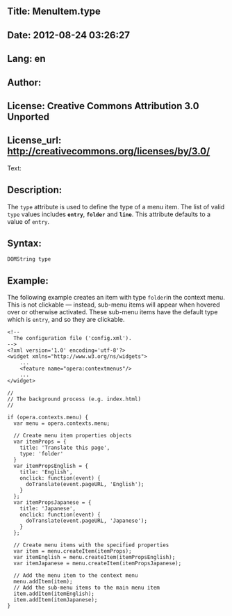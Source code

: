 Title: MenuItem.type
----
Date: 2012-08-24 03:26:27
----
Lang: en
----
Author: 
----
License: Creative Commons Attribution 3.0 Unported
----
License_url: http://creativecommons.org/licenses/by/3.0/
----
Text:

<h2>Description:</h2>

<p>The <code>type</code> attribute is used to define the type of a menu item. The list of valid <code>type</code> values includes <strong><code>entry</code></strong>, <strong><code>folder</code></strong> and <strong><code>line</code></strong>. This attribute defaults to a value of <code>entry</code>.</p>

<h2>Syntax:</h2>

<p><code>DOMString type</code></p>

<h2>Example:</h2>

<p>The following example creates an item with type <code>folder</code>in the context menu. This is not clickable &#x2014; instead, sub-menu items will appear when hovered over or otherwise activated. These sub-menu items have the default type which is <code>entry</code>, and so they are clickable.</p>

<pre><code>&lt;!-- 
  The configuration file (&#39;config.xml&#39;).
--&gt;
&lt;?xml version=&#39;1.0&#39; encoding=&#39;utf-8&#39;?&gt;
&lt;widget xmlns=&quot;http://www.w3.org/ns/widgets&quot;&gt;
    ...
    &lt;feature name=&quot;opera:contextmenus&quot;/&gt;
    ...
&lt;/widget&gt;</code></pre>    

<pre><code>//
// The background process (e.g. index.html)
//

if (opera.contexts.menu) {
  var menu = opera.contexts.menu;
  
  // Create menu item properties objects
  var itemProps = {
    title: &#39;Translate this page&#39;,
    type: &#39;folder&#39;
  }
  var itemPropsEnglish = {
    title: &#39;English&#39;,
    onclick: function(event) {
      doTranslate(event.pageURL, &#39;English&#39;);
    }
  };
  var itemPropsJapanese = {
    title: &#39;Japanese&#39;,
    onclick: function(event) {
      doTranslate(event.pageURL, &#39;Japanese&#39;);
    }
  };

  // Create menu items with the specified properties
  var item = menu.createItem(itemProps);
  var itemEnglish = menu.createItem(itemPropsEnglish);
  var itemJapanese = menu.createItem(itemPropsJapanese);
  
  // Add the menu item to the context menu
  menu.addItem(item);
  // Add the sub-menu items to the main menu item
  item.addItem(itemEnglish);
  item.addItem(itemJapanese);
}</code></pre>
